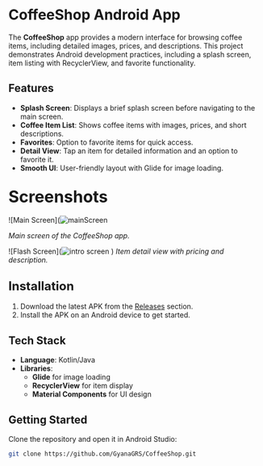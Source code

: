 # CoffeeShop Android App

The **CoffeeShop** app provides a modern interface for browsing coffee items, including detailed images, prices, and descriptions. This project demonstrates Android development practices, including a splash screen, item listing with RecyclerView, and favorite functionality.

## Features

- **Splash Screen**: Displays a brief splash screen before navigating to the main screen.
- **Coffee Item List**: Shows coffee items with images, prices, and short descriptions.
- **Favorites**: Option to favorite items for quick access.
- **Detail View**: Tap an item for detailed information and an option to favorite it.
- **Smooth UI**: User-friendly layout with Glide for image loading.

## <font size="6">Screenshots</font>

![Main Screen](![mainScreen](https://github.com/user-attachments/assets/f1a58f37-781e-4b06-a5ee-8dd69b0a1b8f)

*Main screen of the CoffeeShop app.*

![Flash Screen](![intro screen](https://github.com/user-attachments/assets/cdee93d5-4c6f-40f8-8d2b-4360723ba941)
)
*Item detail view with pricing and description.*

## <font size="5">Installation</font>

1. Download the latest APK from the [Releases](https://github.com/GyanaGRS/CoffeeShop/releases) section.
2. Install the APK on an Android device to get started.

## Tech Stack

- **Language**: Kotlin/Java
- **Libraries**: 
  - **Glide** for image loading
  - **RecyclerView** for item display
  - **Material Components** for UI design

## Getting Started

Clone the repository and open it in Android Studio:
```bash
git clone https://github.com/GyanaGRS/CoffeeShop.git

